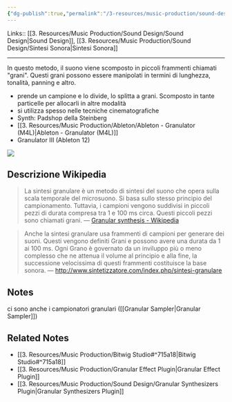 ```yaml
---
{"dg-publish":true,"permalink":"/3-resources/music-production/sound-design/sintesi-granulare/"}
---
```


Links:: [[3. Resources/Music Production/Sound Design/Sound Design\|Sound Design]], [[3. Resources/Music Production/Sound Design/Sintesi Sonora\|Sintesi Sonora]]

---
In questo metodo, il suono viene scomposto in piccoli frammenti chiamati "grani". Questi grani possono essere manipolati in termini di lunghezza, tonalità, panning e altro.

- prende un campione e lo divide, lo splitta a grani. Scomposto in tante particelle per allocarli in altre modalità
- si utilizza spesso nelle tecniche cinematografiche 
- Synth: Padshop della Steinberg
- [[3. Resources/Music Production/Ableton/Ableton - Granulator (M4L)\|Ableton - Granulator (M4L)]]
- Granulator III (Ableton 12)

![](https://www.researchgate.net/publication/2571249/figure/fig2/AS:279508251889695@1443651368657/Simple-granular-synthesis-process-A-much-greater-number-of-grains-would-be-used-in-real.png)



## Descrizione Wikipedia

> La sintesi granulare è un metodo di sintesi del suono che opera sulla scala temporale del microsuono. Si basa sullo stesso principio del campionamento. Tuttavia, i campioni vengono suddivisi in piccoli pezzi di durata compresa tra 1 e 100 ms circa. Questi piccoli pezzi sono chiamati grani. — [Granular synthesis - Wikipedia](https://en.wikipedia.org/wiki/Granular_synthesis)


> Anche la sintesi granulare usa frammenti di campioni per generare dei suoni. Questi vengono definiti Grani e possono avere una durata da 1 ai 100 ms. Ogni Grano è governato da un inviluppo più o meno complesso che ne attenua il volume al principio e alla fine, la successione velocissima di questi frammenti costituisce la base sonora. — http://www.sintetizzatore.com/index.php/sintesi-granulare


## Notes

ci sono anche i campionatori granulari ([[Granular Sampler\|Granular Sampler]])


## Related Notes

- [[3. Resources/Music Production/Bitwig Studio#^715a18\|Bitwig Studio#^715a18]]
- [[3. Resources/Music Production/Granular Effect Plugin\|Granular Effect Plugin]]
- [[3. Resources/Music Production/Sound Design/Granular Synthesizers Plugin\|Granular Synthesizers Plugin]]


